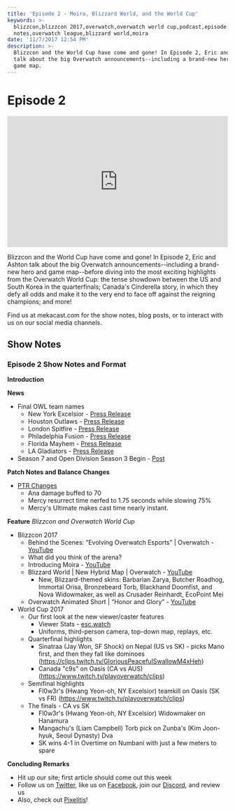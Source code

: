 ```yaml
---
title: 'Episode 2 - Moira, Blizzard World, and the World Cup'
keywords: >-
  blizzcon,blizzcon 2017,overwatch,overwatch world cup,podcast,episode,news,show
  notes,overwatch league,blizzard world,moira
date: '11/7/2017 12:54 PM'
description: >-
  Blizzcon and the World Cup have come and gone! In Episode 2, Eric and Ashton
  talk about the big Overwatch announcements--including a brand-new hero and
  game map.
---
```

# Episode 2

<iframe width="100%" height="300" scrolling="no" frameborder="no" src="https://w.soundcloud.com/player/?url=https%3A//api.soundcloud.com/tracks/352479803&amp;color=%23ff5500&amp;auto_play=false&amp;hide_related=false&amp;show_comments=true&amp;show_user=true&amp;show_reposts=false&amp;show_teaser=true&amp;visual=true"></iframe>

Blizzcon and the World Cup have come and gone! In Episode 2, Eric and Ashton talk about the big Overwatch announcements--including a brand-new hero and game map--before diving into the most exciting highlights from the Overwatch World Cup: the tense showdown between the US and South Korea in the quarterfinals; Canada's Cinderella story, in which they defy all odds and make it to the very end to face off against the reigning champions; and more!

Find us at mekacast.com for the show notes, blog posts, or to interact with us on our social media channels.

## Show Notes

### Episode 2 Show Notes and Format

**Introduction**

**News**
 * Final OWL team names
   * New York Excelsior - [Press Release](http://blizz.ly/NYXL)
   * Houston Outlaws - [Press Release](https://overwatchleague.com/en-us/news/21164551)
   * London Spitfire - [Press Release](https://overwatchleague.com/en-us/news/21173802)
   * Philadelphia Fusion - [Press Release](https://overwatchleague.com/en-us/news/21173803)
   * Florida Mayhem - [Press Release](https://overwatchleague.com/en-us/news/21173801)
   * LA Gladiators - [Press Release](https://overwatchleague.com/en-us/news/21184890)
 * Season 7 and Open Division Season 3 Begin - [Post](https://playoverwatch.com/en-us/blog/21173548)

**Patch Notes and Balance Changes**
 * [PTR Changes](https://blizztrack.com/patch_notes/overwatch_ptr/41031)
   * Ana damage buffed to 70
   * Mercy resurrect time nerfed to 1.75 seconds while slowing 75%
   * Mercy's Ultimate makes cast time nearly instant.

**Feature** _Blizzcon and Overwatch World Cup_
 * Blizzcon 2017
   * Behind the Scenes: “Evolving Overwatch Esports” | Overwatch - [YouTube](https://youtu.be/AUPExXBfS1s)
   * What did you think of the arena?
   * Introducing Moira - [YouTube](https://www.youtube.com/watch?v=8tLopqeL9s8)
   * Blizzard World | New Hybrid Map | Overwatch - [YouTube](https://www.youtube.com/watch?v=Ii3Hce3_fOw)
     * New, Blizzard-themed skins: Barbarian Zarya, Butcher Roadhog, Immortal Orisa, Bronzebeard Torb, Blackhand Doomfist, and Nova Widowmaker, as well as Crusader Reinhardt, EcoPoint Mei
   * Overwatch Animated Short | “Honor and Glory” - [YouTube](https://www.youtube.com/watch?v=sQfk5HykiEk)
 * World Cup 2017
   * Our first look at the new viewer/caster features  
     * Viewer Stats - [esc.watch](https://esc.watch/tournaments/ow/overwatch-world-cup-2017)
     * Uniforms, third-person camera, top-down map, replays, etc.
   * Quarterfinal highlights
     * Sinatraa (Jay Won, SF Shock) on Nepal (US vs SK) - picks Mano first, and then they fall like dominoes (https://clips.twitch.tv/GloriousPeacefulSwallowM4xHeh)
     * Canada "c9s" on Oasis (CA vs AUS) (https://www.twitch.tv/playoverwatch/clips)
   * Semifinal highlights
     * Fl0w3r's (Hwang Yeon-oh, NY Excelsior) teamkill on Oasis (SK vs FR) (https://www.twitch.tv/playoverwatch/clips)
   * The finals - CA vs SK
     * Fl0w3r's (Hwang Yeon-oh, NY Excelsior) Widowmaker on Hanamura
     * Mangachu's (Liam Campbell) Torb pick on Zunba's (Kim Joon-hyuk, Seoul Dynasty) Dva
     * SK wins 4-1 in Overtime on Numbani with just a few meters to spare

**Concluding Remarks**
  * Hit up our site; first article should come out this week
  * Follow us on [Twitter](https://twitter.com/MEKAcast), like us on [Facebook](https://fb.me/mekacast/), join our [Discord](https://discord.gg/VFG9Cug), and review us
  * Also, check out [Pixelitis](http://pixelitis.io/)!
